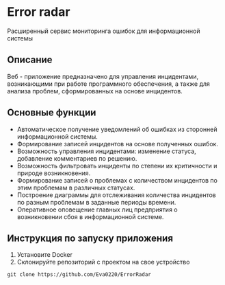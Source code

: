 # Error radar
Расширенный сервис мониторинга ошибок для информационной системы
## Описание
Веб - приложение предназначено для управления инцидентами, возникающими при работе программного обеспечения, а также для анализа проблем, сформированных на основе инцидентов.
## Основные функции
* Автоматическое получение уведомлений об ошибках из сторонней информационной системы.
* Формирование записей инцидентов на основе полученных ошибок.
* Возможность управления инцидентами: изменение статуса, добавление комментариев по решению.
* Возможность фильтровать инциденты по степени их критичности и природе возникновения.
* Формирование записей о проблемах с количеством инцидентов по этим проблемам в различных статусах.
* Построение диаграммы для отслеживания количества инцидентов по разным проблемам в заданные периоды времени.
* Оперативное оповещение главных лиц предприятия о возникновении сбоя в информационной системе.
## Инструкция по запуску приложения
1. Установите Docker
2. Склонируйте репозиторий с проектом на свое устройство
```
git clone https://github.com/Eva0220/ErrorRadar
```

